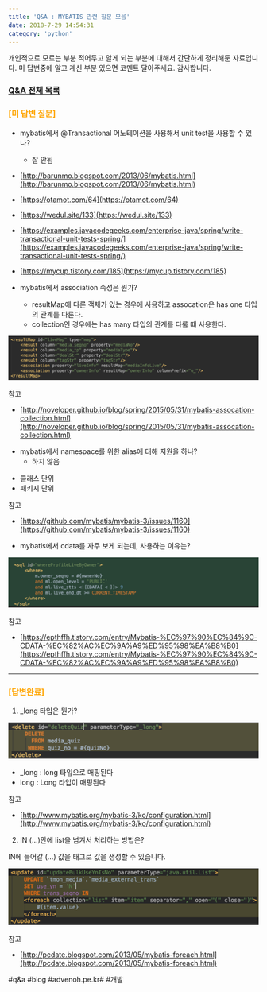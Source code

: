 ```yaml
---
title: 'Q&A : MYBATIS 관련 질문 모음'
date: 2018-7-29 14:54:31
category: 'python'
---
```


개인적으로 모르는 부분 적어두고 알게 되는 부분에 대해서 간단하게 정리해둔 자료입니다.
미 답변중에 알고 계신 부분 있으면 코멘트 달아주세요. 감사합니다.

### [Q&A 전체 목록](https://advenoh.tistory.com/35)

### <span style="color:orange">[미 답변 질문]</span>

* mybatis에서 @Transactional 어노테이션을 사용해서 unit test을 사용할 수 있나?
  * 잘 안됨

* [http://barunmo.blogspot.com/2013/06/mybatis.html](http://barunmo.blogspot.com/2013/06/mybatis.html)
* [https://otamot.com/64](https://otamot.com/64)
* [https://wedul.site/133](https://wedul.site/133)
* [https://examples.javacodegeeks.com/enterprise-java/spring/write-transactional-unit-tests-spring/](https://examples.javacodegeeks.com/enterprise-java/spring/write-transactional-unit-tests-spring/)
* [https://mycup.tistory.com/185](https://mycup.tistory.com/185)

* mybatis에서 association 속성은 뭔가?
  * resultMap에 다른 객체가 있는 경우에 사용하고 assocation은 has one 타입의 관계를 다룬다.
  * collection인 경우에는 has many 타입의 관계를 다룰 떄 사용한다.

![](Q&A%20%20Mybatis%20%EA%B4%80%EB%A0%A8%20%EC%A7%88%EB%AC%B8%20%EB%AA%A8%EC%9D%8C/image_1.png)

참고

- [http://noveloper.github.io/blog/spring/2015/05/31/mybatis-assocation-collection.html](http://noveloper.github.io/blog/spring/2015/05/31/mybatis-assocation-collection.html)

* mybatis에서 namespace를 위한 alias에 대해 지원을 하나?
  * 하지 않음

- 클래스 단위
- 패키지 단위

참고

- [https://github.com/mybatis/mybatis-3/issues/1160](https://github.com/mybatis/mybatis-3/issues/1160)

* mybatis에서 cdata를 자주 보게 되는데, 사용하는 이유는?

![](Q&A%20%20Mybatis%20%EA%B4%80%EB%A0%A8%20%EC%A7%88%EB%AC%B8%20%EB%AA%A8%EC%9D%8C/image_4.png)

참고

- [https://epthffh.tistory.com/entry/Mybatis-%EC%97%90%EC%84%9C-CDATA-%EC%82%AC%EC%9A%A9%ED%95%98%EA%B8%B0](https://epthffh.tistory.com/entry/Mybatis-%EC%97%90%EC%84%9C-CDATA-%EC%82%AC%EC%9A%A9%ED%95%98%EA%B8%B0)

---

### <span style="color:orange">[답변완료]</span>

1. \_long 타입은 뭔가?

![](Q&A%20%20Mybatis%20%EA%B4%80%EB%A0%A8%20%EC%A7%88%EB%AC%B8%20%EB%AA%A8%EC%9D%8C/image_3.png)

- \_long : long 타입으로 매핑된다
- long : Long 타입이 매핑된다

참고

- [http://www.mybatis.org/mybatis-3/ko/configuration.html](http://www.mybatis.org/mybatis-3/ko/configuration.html)

2. IN (…)안에 list을 넘겨서 처리하는 방법은?

IN에 들어갈 (…) 값을 <foreach> 태그로 값을 생성할 수 있습니다.

![](Q&A%20%20Mybatis%20%EA%B4%80%EB%A0%A8%20%EC%A7%88%EB%AC%B8%20%EB%AA%A8%EC%9D%8C/image_2.png)

참고

- [http://pcdate.blogspot.com/2013/05/mybatis-foreach.html](http://pcdate.blogspot.com/2013/05/mybatis-foreach.html)

#q&a #blog #advenoh.pe.kr# #개발
